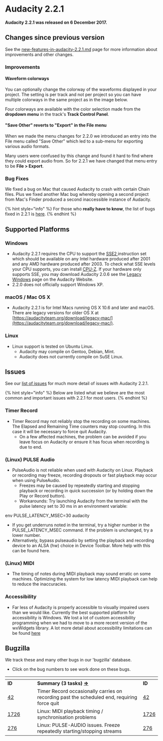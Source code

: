 # Audacity 2.2.1

**Audacity 2.2.1 was released on 6 December 2017.**

## Changes since previous version

See the [new-features-in-audacity-2.2.1.md](new-features-in-audacity-2.2.1.md "mention") page for more information about improvements and other changes.

### Improvements

#### **Waveform colorways**

You can optionally change the colorway of the waveforms displayed in your project. The setting is per track and not per project so you can have multiple colorways in the same project as in the image below.

Four colorways are available with the color selection made from the **dropdown menu** in the track's **Track Control Panel**.

#### "Save Other" reverts to "Export" in the File menu

When we made the menu changes for 2.2.0 we introduced an entry into the File menu called "Save Other" which led to a sub-menu for exporting various audio formats.

Many users were confused by this change and found it hard to find where they could export audio from. So for 2.2.1 we have changed that menu entry to be **File > Export**.

### Bug Fixes

We fixed a bug on Mac that caused Audacity to crash with certain Chain files. Plus we fixed another Mac bug whereby opening a second project from Mac's Finder produced a second inaccessible instance of Audacity.

{% hint style="info" %}
For those who **really have to know**, the list of bugs fixed in 2.2.1 is [here](broken-reference).
{% endhint %}

## Supported Platforms

### Windows

* Audacity 2.2.1 requires the CPU to support the [SSE2 ](http://en.wikipedia.org/wiki/SSE2)instruction set which should be available on any Intel hardware produced after 2001 and any AMD hardware produced after 2003. To check what SSE levels your CPU supports, you can install [CPU-Z](http://www.cpuid.com/softwares/cpu-z.html). If your hardware only supports SSE, you may download Audacity 2.0.6 see the [Legacy Windows](https://www.audacityteam.org/download/legacy-windows/) page on the Audacity Website.
* 2.2.0 does not officially support Windows XP.

### macOS / Mac OS X

* Audacity 2.2.1 is for Intel Macs running OS X 10.6 and later and macOS. There are legacy versions for older OS X at [https://audacityteam.org/download/legacy-mac/](https://audacityteam.org/download/legacy-mac/).

### Linux

* Linux support is tested on Ubuntu Linux.
  * Audacity may compile on Gentoo, Debian, Mint.
  * Audacity does not currently compile on SuSE Linux.

## Issues

See our [list of issues](broken-reference) for much more detail of issues with Audacity 2.2.1.

{% hint style="info" %}
Below are listed what we believe are the most common and important issues with 2.2.1 for most users.
{% endhint %}

### Timer Record

* Timer Record may not reliably stop the recording on some machines. The Elapsed and Remaining Time counters may stop counting. In this case it will be necessary to force quit Audacity.
  * On a few affected machines, the problem can be avoided if you leave focus on Audacity or ensure it has focus when recording is due to end.

### (Linux) PULSE Audio

* PulseAudio is not reliable when used with Audacity on Linux. Playback or recording may freeze, recording dropouts or fast playback may occur when using PulseAudio.
  * Freezes may be caused by repeatedly starting and stopping playback or recording in quick succession (or by holding down the Play or Record button).
  * Workarounds: Try launching Audacity from the terminal with the pulse latency set to 30 ms in an environment variable:

env PULSE\_LATENCY\_MSEC=30 audacity

* If you get underruns noted in the terminal, try a higher number in the PULSE\_LATENCY\_MSEC command. If the problem is unchanged, try a lower number.
* Alternatively, bypass pulseaudio by setting the playback and recording device to an ALSA (hw) choice in Device Toolbar. More help with this can be found here.

### (Linux) MIDI

* The timing of notes during MIDI playback may sound erratic on some machines. Optimizing the system for low latency MIDI playback can help to reduce the inaccuracies.

### Accessibility

* Far less of Audacity is properly accessible to visually impaired users than we would like. Currently the best supported platform for accessibility is Windows. We lost a lot of custom accessibility programming when we had to move to a more recent version of the wxWidgets library. A lot more detail about accessibility limitations can be found [here](broken-reference)

## Bugzilla

We track these and many other bugs in our 'bugzilla' database.

* Click on the bug numbers to see work done on these bugs.

<table data-header-hidden><thead><tr><th width="119.33333333333331"></th><th width="521"></th><th></th></tr></thead><tbody><tr><td><strong>ID</strong></td><td><strong>Summary (3 tasks)</strong> <a href="http://bugzilla.audacityteam.org/buglist.cgi?&#x26;field0-0-0=bug_id&#x26;type0-0-0=equals&#x26;value0-0-0=33&#x26;field0-0-1=bug_id&#x26;type0-0-1=equals&#x26;value0-0-1=42&#x26;field0-0-2=bug_id&#x26;type0-0-2=equals&#x26;value0-0-2=1462&#x26;field0-0-3=bug_id&#x26;type0-0-3=equals&#x26;value0-0-3=276&#x26;field0-0-4=bug_id&#x26;type0-0-4=equals&#x26;value0-0-4=1726&#x26;field0-1-0=bug_status&#x26;type0-1-0=notequals&#x26;value0-1-0=CLOSED"><strong>⇒</strong></a></td><td><strong>ID</strong></td></tr><tr><td><a href="http://bugzilla.audacityteam.org/show_bug.cgi?id=42">42</a></td><td>Timer Record occasionally carries on recording past the scheduled end, requiring force quit</td><td><a href="http://bugzilla.audacityteam.org/show_bug.cgi?id=42">42</a></td></tr><tr><td><a href="http://bugzilla.audacityteam.org/show_bug.cgi?id=1726">1726</a></td><td>Linux: MIDI playback timing / synchronisation problems</td><td><a href="http://bugzilla.audacityteam.org/show_bug.cgi?id=1726">1726</a></td></tr><tr><td><a href="http://bugzilla.audacityteam.org/show_bug.cgi?id=276">276</a></td><td>Linux: PULSE-AUDIO issues. Freeze repeatedly starting/stopping streams</td><td><a href="http://bugzilla.audacityteam.org/show_bug.cgi?id=276">276</a></td></tr></tbody></table>
